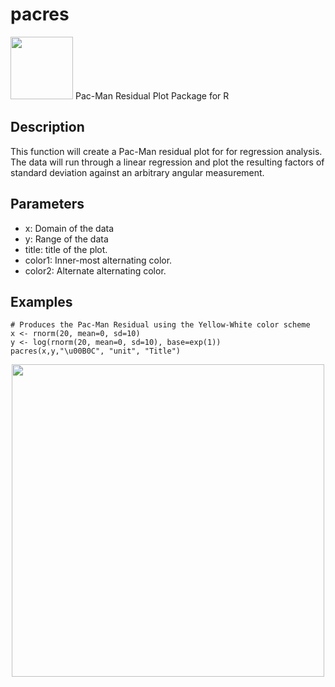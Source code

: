 # pacres
<img src='https://upload.wikimedia.org/wikipedia/commons/thumb/4/49/Pacman.svg/972px-Pacman.svg.png' width='100'/>
Pac-Man Residual Plot Package for R

## Description
This function will create a Pac-Man residual plot for for regression analysis. The data will run through a linear regression and plot the resulting factors of standard deviation against an arbitrary angular measurement.
## Parameters
- x: Domain of the data
- y: Range of the data
- title: title of the plot.
- color1: Inner-most alternating color.
- color2: Alternate alternating color.

## Examples
```
# Produces the Pac-Man Residual using the Yellow-White color scheme
x <- rnorm(20, mean=0, sd=10)
y <- log(rnorm(20, mean=0, sd=10), base=exp(1))
pacres(x,y,"\u00B0C", "unit", "Title")
```
<img src="https://i.ibb.co/f47qPyj/Rplots-1.png" width='500' style='display: block; margin-left: auto; margin-right: auto;'/>
